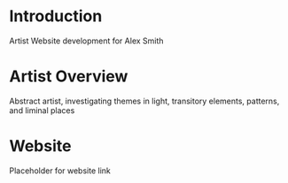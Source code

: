 # Introduction
Artist Website development for Alex Smith

# Artist Overview
Abstract artist, investigating themes in light, transitory elements, patterns, and liminal places

# Website
Placeholder for website link
